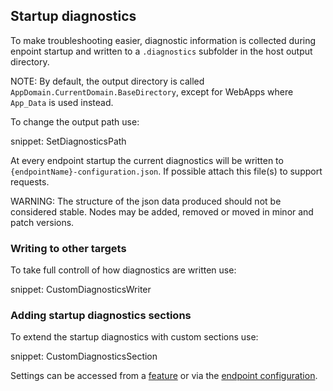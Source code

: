 ## Startup diagnostics

To make troubleshooting easier, diagnostic information is collected during enpoint startup and written to a `.diagnostics` subfolder in the host output directory.

NOTE: By default, the output directory is called `AppDomain.CurrentDomain.BaseDirectory`, except for WebApps where `App_Data` is used instead.

To change the output path use:

snippet: SetDiagnosticsPath

At every endpoint startup the current diagnostics will be written to `{endpointName}-configuration.json`. If possible attach this file(s) to support requests.

WARNING: The structure of the json data produced should not be considered stable. Nodes may be added, removed or moved in minor and patch versions.


### Writing to other targets

To take full controll of how diagnostics are written use:

snippet: CustomDiagnosticsWriter


### Adding startup diagnostics sections

To extend the startup diagnostics with custom sections use:

snippet: CustomDiagnosticsSection

Settings can be accessed from a [feature](/nservicebus/pipeline/features.md#feature-setup) or via the [endpoint configuration](/nservicebus/pipeline/features.md#feature-settings-endpointconfiguration).

 
